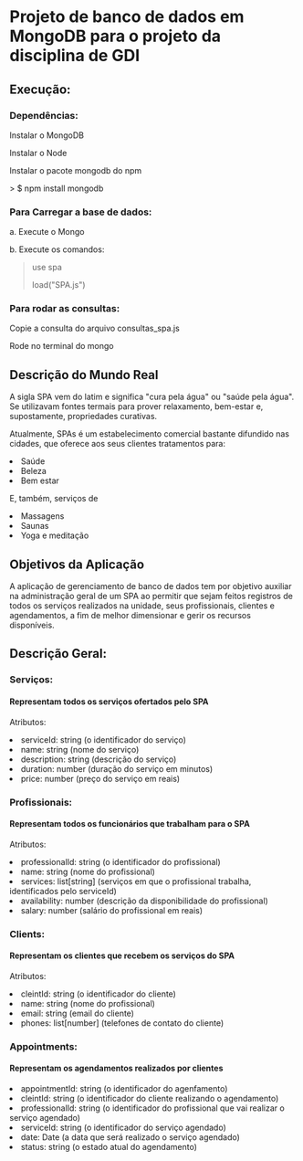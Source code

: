 # Projeto de banco de dados em MongoDB para o projeto da disciplina de GDI

## Execução:

### Dependências:

<p>Instalar o MongoDB</p>
<p>Instalar o Node</p>
<p>Instalar o pacote mongodb do npm</p>
> $ npm install mongodb

### Para Carregar a base de dados:

<p>a. Execute o Mongo</p>

<p>b. Execute os comandos: </p>

> use spa
>
> <p></p>
> load("SPA.js")

### Para rodar as consultas:

<p>Copie a consulta do arquivo consultas_spa.js</p>
<p>Rode no terminal do mongo</p>

## Descrição do Mundo Real

<p>
A sigla SPA vem do latim e significa "cura pela água" ou "saúde pela água". Se utilizavam fontes termais para prover relaxamento, bem-estar e,
supostamente, propriedades curativas.
</p>
<p>
Atualmente, SPAs é um estabelecimento comercial bastante difundido nas cidades, que oferece aos seus clientes tratamentos para:
</p>
<li>Saúde</li>
<li>Beleza</li>
<li>Bem estar</li>
<p></p>
<p>
E, também, serviços de
</p>
<li>Massagens</li>
<li>Saunas</li>
<li>Yoga e meditação</li>

## Objetivos da Aplicação

<p>
A aplicação de gerenciamento de banco de dados tem por objetivo auxiliar na administração geral de um SPA ao permitir que sejam feitos registros de todos os serviços realizados na unidade, seus profissionais, clientes e agendamentos, a fim de melhor dimensionar e gerir os recursos disponíveis.
</p>

## Descrição Geral:

### Serviços:

#### Representam todos os serviços ofertados pelo SPA

Atributos:

<li>serviceId: string (o identificador do serviço)</li>
<li>name: string (nome do serviço)</li>
<li>description: string (descrição do serviço)</li>
<li>duration: number (duração do serviço em minutos)</li>
<li>price: number (preço do serviço em reais)</li>

### Profissionais:

#### Representam todos os funcionários que trabalham para o SPA

Atributos:

<li>professionalId: string (o identificador do profissional)</li>
<li>name: string (nome do profissional)</li>
<li>services: list[string] (serviços em que o profissional trabalha, identificados pelo serviceId)</li>
<li>availability: number (descrição da disponibilidade do profissional)</li>
<li>salary: number (salário do profissional em reais)</li>

### Clients:

#### Representam os clientes que recebem os serviços do SPA

Atributos:

<li>cleintId: string (o identificador do cliente)</li>
<li>name: string (nome do profissional)</li>
<li>email: string (email do cliente)</li>
<li>phones: list[number] (telefones de contato do cliente)</li>

### Appointments:

#### Representam os agendamentos realizados por clientes

<li>appointmentId: string (o identificador do agenfamento)</li>
<li>cleintId: string (o identificador do cliente realizando o agendamento)</li>
<li>professionalId: string (o identificador do profissional que vai realizar o serviço agendado)</li>
<li>serviceId: string (o identificador do serviço agendado)</li>
<li>date: Date (a data que será realizado o serviço agendado)</li>
<li>status: string (o estado atual do agendamento)</li>
